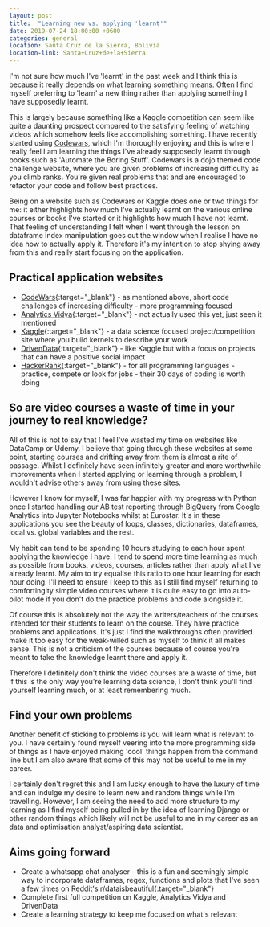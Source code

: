 ```yaml
---
layout: post
title:  "Learning new vs. applying 'learnt'"
date: 2019-07-24 18:00:00 +0600
categories: general
location: Santa Cruz de la Sierra, Bolivia
location-link: Santa+Cruz+de+la+Sierra
---
```


I'm not sure how much I've 'learnt' in the past week and I think this is because it really depends on what learning something means. Often I find myself preferring to 'learn' a new thing rather than applying something I have supposedly learnt.

<!--description-->

This is largely because something like a Kaggle competition can seem like quite a daunting prospect compared to the satisfying feeling of watching videos which somehow feels like accomplishing something. I have recently started using [Codewars](www.codewars.com), which I'm thoroughly enjoying and this is where I really feel I am learning the things I've already supposedly learnt through books such as 'Automate the Boring Stuff'. Codewars is a dojo themed code challenge website, where you are given problems of increasing difficulty as you climb ranks. You're given real problems that and are encouraged to refactor your code and follow best practices.

Being on a website such as Codewars or Kaggle does one or two things for me: it either highlights how much I've actually learnt on the various online courses or books I've started or it highlights how much I have not learnt. That feeling of understanding I felt when I went through the lesson on dataframe index manipulation goes out the window when I realise I have no idea how to actually apply it. Therefore it's my intention to stop shying away from this and really start focusing on the application.

## Practical application websites

- [CodeWars](https://www.codewars.com){:target="_blank"} - as mentioned above, short code challenges of increasing difficulty - more programming focused
- [Analytics Vidya](https://www.analyticsvidhya.com/){:target="_blank"} - not actually used this yet, just seen it mentioned
- [Kaggle](https://www.kaggle.com/){:target="_blank"} - a data science focused project/competition site where you build kernels to describe your work
- [DrivenData](https://www.drivendata.org/){:target="_blank"} - like Kaggle but with a focus on projects that can have a positive social impact
- [HackerRank](https://www.hackerrank.com/){:target="_blank"} - for all programming languages - practice, compete or look for jobs - their 30 days of coding is worth doing

## So are video courses a waste of time in your journey to real knowledge?

All of this is not to say that I feel I've wasted my time on websites like DataCamp or Udemy. I believe that going through these websites at some point, starting courses and drifting away from them is almost a rite of passage. Whilst I definitely have seen infinitely greater and more worthwhile improvements when I started applying or learning through a problem, I wouldn't advise others away from using these sites.

However I know for myself, I was far happier with my progress with Python once I started handling our AB test reporting through BigQuery from Google Analytics into Jupyter Notebooks whilst at Eurostar. It's in these applications you see the beauty of loops, classes, dictionaries, dataframes, local vs. global variables and the rest.

My habit can tend to be spending 10 hours studying to each hour spent applying the knowledge I have. I tend to spend more time learning as much as possible from books, videos, courses, articles rather than apply what I've already learnt. My aim to try equalise this ratio to one hour learning for each hour doing. I'll need to ensure I keep to this as I still find myself returning to comfortinglty simple video courses where it is quite easy to go into auto-pilot mode if you don't do the practice problems and code alongside it.

Of course this is absolutely not the way the writers/teachers of the courses intended for their students to learn on the course. They have practice problems and applications. It's just I find the walkthroughs often provided make it too easy for the weak-willed such as myself to think it all makes sense. This is not a criticism of the courses because of course you're meant to take the knowledge learnt there and apply it.

Therefore I definitely don't think the video courses are a waste of time, but if this is the only way you're learning data science, I don't think you'll find yourself learning much, or at least remembering much.

## Find your own problems

Another benefit of sticking to problems is you will learn what is relevant to you. I have certainly found myself veering into the more programming side of things as I have enjoyed making 'cool' things happen from the command line but I am also aware that some of this may not be useful to me in my career.

I certainly don't regret this and I am lucky enough to have the luxury of time and can indulge my desire to learn new and random things while I'm travelling. However, I am seeing the need to add more structure to my learning as I find myself being pulled in by the idea of learning Django or other random things which likely will not be useful to me in my career as an data and optimisation analyst/aspiring data scientist.

## Aims going forward

- Create a whatsapp chat analyser - this is a fun and seemingly simple way to incorporate dataframes, regex, functions and plots that I've seen a few times on Reddit's [r/dataisbeautiful](https://www.reddit.com/r/dataisbeautiful/){:target="_blank"}
- Complete first full competition on Kaggle, Analytics Vidya and DrivenData
- Create a learning strategy to keep me focused on what's relevant
